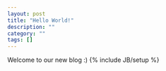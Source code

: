 ```yaml
---
layout: post
title: "Hello World!"
description: ""
category: ""
tags: []
---
```

Welcome to our new blog :)
{% include JB/setup %}

